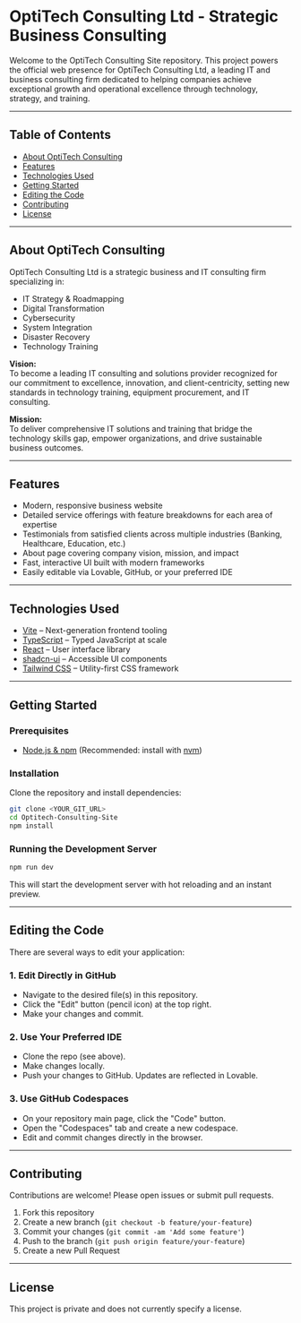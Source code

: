 # OptiTech Consulting Ltd - Strategic Business Consulting

Welcome to the OptiTech Consulting Site repository. This project powers the official web presence for OptiTech Consulting Ltd, a leading IT and business consulting firm dedicated to helping companies achieve exceptional growth and operational excellence through technology, strategy, and training.

---

## Table of Contents

- [About OptiTech Consulting](#about-optitech-consulting)
- [Features](#features)
- [Technologies Used](#technologies-used)
- [Getting Started](#getting-started)
- [Editing the Code](#editing-the-code)
- [Contributing](#contributing)
- [License](#license)

---

## About OptiTech Consulting

OptiTech Consulting Ltd is a strategic business and IT consulting firm specializing in:

- IT Strategy & Roadmapping
- Digital Transformation
- Cybersecurity
- System Integration
- Disaster Recovery
- Technology Training

**Vision:**  
To become a leading IT consulting and solutions provider recognized for our commitment to excellence, innovation, and client-centricity, setting new standards in technology training, equipment procurement, and IT consulting.

**Mission:**  
To deliver comprehensive IT solutions and training that bridge the technology skills gap, empower organizations, and drive sustainable business outcomes.

---

## Features

- Modern, responsive business website
- Detailed service offerings with feature breakdowns for each area of expertise
- Testimonials from satisfied clients across multiple industries (Banking, Healthcare, Education, etc.)
- About page covering company vision, mission, and impact
- Fast, interactive UI built with modern frameworks
- Easily editable via Lovable, GitHub, or your preferred IDE

---

## Technologies Used

- [Vite](https://vitejs.dev/) – Next-generation frontend tooling
- [TypeScript](https://www.typescriptlang.org/) – Typed JavaScript at scale
- [React](https://react.dev/) – User interface library
- [shadcn-ui](https://ui.shadcn.com/) – Accessible UI components
- [Tailwind CSS](https://tailwindcss.com/) – Utility-first CSS framework

---

## Getting Started

### Prerequisites

- [Node.js & npm](https://nodejs.org/) (Recommended: install with [nvm](https://github.com/nvm-sh/nvm#installing-and-updating))

### Installation

Clone the repository and install dependencies:

```sh
git clone <YOUR_GIT_URL>
cd Optitech-Consulting-Site
npm install
```

### Running the Development Server

```sh
npm run dev
```

This will start the development server with hot reloading and an instant preview.

---

## Editing the Code

There are several ways to edit your application:

### 1. Edit Directly in GitHub

- Navigate to the desired file(s) in this repository.
- Click the "Edit" button (pencil icon) at the top right.
- Make your changes and commit.


### 2. Use Your Preferred IDE

- Clone the repo (see above).
- Make changes locally.
- Push your changes to GitHub. Updates are reflected in Lovable.

### 3. Use GitHub Codespaces

- On your repository main page, click the "Code" button.
- Open the "Codespaces" tab and create a new codespace.
- Edit and commit changes directly in the browser.

---

## Contributing

Contributions are welcome! Please open issues or submit pull requests.

1. Fork this repository
2. Create a new branch (`git checkout -b feature/your-feature`)
3. Commit your changes (`git commit -am 'Add some feature'`)
4. Push to the branch (`git push origin feature/your-feature`)
5. Create a new Pull Request

---

## License

This project is private and does not currently specify a license.
